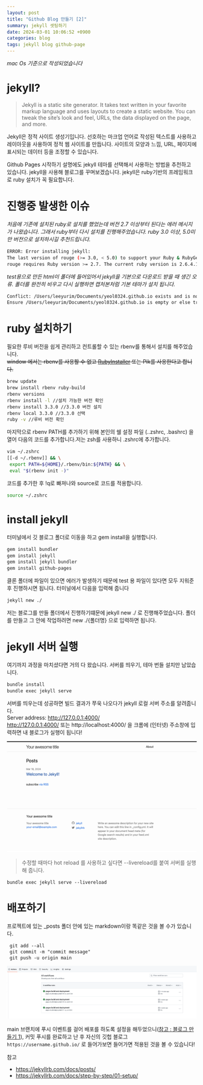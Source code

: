 ```yaml
---
layout: post
title: "Github Blog 만들기 [2]"
summary: jekyll 셋팅하기
date: 2024-03-01 10:06:52 +0900
categories: blog
tags: jekyll blog github-page
---
```


_mac Os 기준으로 작성되었습니다_

# jekyll?

>Jekyll is a static site generator. It takes text written in your favorite markup language and uses layouts to create a static website. You can tweak the site’s look and feel, URLs, the data displayed on the page, and more.

Jekyll은 정적 사이트 생성기입니다. 선호하는 마크업 언어로 작성된 텍스트를 사용하고 레이아웃을 사용하여 정적 웹 사이트를 만듭니다. 사이트의 모양과 느낌, URL, 페이지에 표시되는 데이터 등을 조정할 수 있습니다.

Github Pages 시작하기 설명에도 jekyll 테마를 선택해서 사용하는 방법을 추천하고 있습니다. jekyll을 사용해 블로그를 꾸며보겠습니다. jekyll은 ruby기반의 프레임워크로 ruby 설치가 꼭 필요합니다.

# 진행중 발생한 이슈

_처음에 기존에 설치된 ruby로 설치를 했었는데 버전 2.7 이상부터 된다는 에러 메시지가 나왔습니다. 그래서 ruby부터 다시 설치를 진행해주었습니다. ruby 3.0 이상, 5.0미만 버전으로 설치하시길 추천드립니다._

```bash
ERROR: Error installing jekyll:
The last version of rouge (>= 3.0, < 5.0) to support your Ruby & RubyGems was 3.30.0. Try installing it with `gem install rouge -v 3.30.0` and then running the current command again
rouge requires Ruby version >= 2.7. The current ruby version is 2.6.4.104.
```

_test용으로 만든 html이 폴더에 들어있어서 jekyll을 기본으로 다운로드 받을 때 생긴 오류. 폴더를 완전히 비우고 다시 실행하면 캡처본처럼 기본 테마가 설치 됩니다._

```bash
Conflict: /Users/leeyurim/Documents/yeol0324.github.io exists and is not empty.
Ensure /Users/leeyurim/Documents/yeol0324.github.io is empty or else try again with `--force` to proceed and overwrite any files.
```


# ruby 설치하기

필요한 루비 버전을 쉽게 관리하고 컨트롤할 수 있는 rbenv를 통해서 설치를 해주었습니다.<br>
~~window 에서는 rbenv를 사용할 수 없고 [RubyInstaller](https://rubyinstaller.org/downloads/) 또는 Pik를 사용한다고 합니다.~~
```bash
brew update
brew install rbenv ruby-build
rbenv versions
rbenv install -l //설치 가능한 버전 확인
rbenv install 3.3.0 //3.3.0 버전 설치
rbenv local 3.3.0 //3.3.0 선택
ruby -v //루비 버전 확인
```

마지막으로 rbenv PATH를 추가하기 위해 본인의 쉘 설정 파일 (..zshrc, .bashrc) 을 열어 다음의 코드를 추가합니다.저는 zsh를 사용하니 .zshrc에 추가합니다.

```bash
vim ~/.zshrc
[[-d ~/.rbenv]] && \
 export PATH=${HOME}/.rbenv/bin:${PATH} && \
 eval "$(rbenv init -)"
```

코드를 추가한 후 !q로 빠져나와 source로 코드를 적용합니다.

```bash
source ~/.zshrc
```
# install jekyll

터미널에서 깃 블로그 폴더로 이동을 하고 gem install을 실행합니다.

```bash
gem install bundler
gem install jekyll
gem install jekyll bundler
gem install github-pages
```

 클론 폴더에 파일이 있으면 에러가 발생하기 때문에 test 용 파일이 있다면 모두 지워준 후 진행하시면 됩니다.
터미널에서 다음을 입력해 줍니다

```bash
jekyll new ./
```
저는 블로그를 만들 폴더에서 진행하기떄문에 jekyll new ./ 로 진행해주었습니다. 폴더를 만들고 그 안에 작업하려면 new ./{폴더명} 으로 입력하면 됩니다.

# jekyll 서버 실행

여기까지 과정을 마치셨다면 거의 다 왔습니다. 서버를 띄우기, 테마 번들 설치만 남았습니다.


```bash
bundle install
bundle exec jekyll serve
```

서버를 띄우는데 성공하면 빌드 결과가 쭈욱 나오다가 jekyll 로컬 서버 주소를 알려줍니다.<br/>
<span class="h-yellow">Server address: http://127.0.0.1:4000/</span><br/>
http://127.0.0.1:4000/ 또는 http://localhost:4000/ 을 크롬에 (인터넷) 주소창에 입력하면 내 블로그가 실행이 됩니다!

![](/assets/images/2024-03-02-jekyll-github-blog-2/06.png)

>수정할 때마다 hot reload 를 사용하고 싶다면 <span class="h-yellow">--livereload</span>를 붙여 서버를 실행해 줍니다.
```
bundle exec jekyll serve --livereload
```

# 배포하기


프로젝트에 있는 \_posts 폴더 안에 있는 markdown이랑 똑같은 것을 볼 수가 있습니다.

```
 git add --all
 git commit -m "commit message"
 git push -u origin main
```
![](/assets/images/2024-03-02-jekyll-github-blog-2/10.png)

main 브랜치에 푸시 이벤트를 걸어 배포를 하도록 설정을 해두었으니([참고 : 블로그 만들기 1]({{base_path}}/blog/jekyll-github-blog-1/#자동-배포-설정)), 커밋 푸시를 완료하고 난 후 자신의 깃헙 블로그 `https://username.github.io/` 로 들어가보면 들어가면 적용된 것을 볼 수 있습니다!


참고 
- <https://jekyllrb.com/docs/posts/>
- <https://jekyllrb.com/docs/step-by-step/01-setup/>